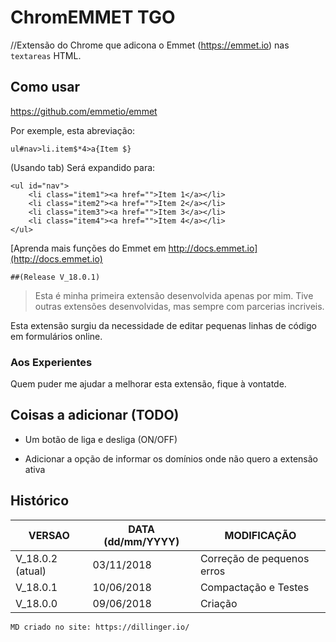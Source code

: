 # ChromEMMET TGO

//Extensão do Chrome que adicona o Emmet (https://emmet.io) nas ```textareas``` HTML.

## Como usar
https://github.com/emmetio/emmet

Por exemple, esta abreviação:
```
ul#nav>li.item$*4>a{Item $}
```
(Usando tab)
Será expandido para:

```
<ul id="nav">
	<li class="item1"><a href="">Item 1</a></li>
	<li class="item2"><a href="">Item 2</a></li>
	<li class="item3"><a href="">Item 3</a></li>
	<li class="item4"><a href="">Item 4</a></li>
</ul>
```

 
[Aprenda mais funções do Emmet em http://docs.emmet.io](http://docs.emmet.io)


```
##(Release V_18.0.1)
```


>Esta é minha primeira extensão desenvolvida apenas por mim.
>Tive outras extensões desenvolvidas, mas sempre com parcerias incriveis.

Esta extensão surgiu da necessidade de editar pequenas linhas de código em formulários online.

### Aos Experientes 
Quem puder me ajudar a melhorar esta extensão, fique à vontatde.

## Coisas a adicionar (TODO)

* Um botão de liga e desliga (ON/OFF)

* Adicionar a opção de informar os domínios onde não quero a extensão ativa

## Histórico

| VERSAO | DATA (dd/mm/YYYY)| MODIFICAÇÃO |
| ------ | ------ | ------ |
| V_18.0.2 (atual)| 03/11/2018 | Correção de pequenos erros |
| V_18.0.1 | 10/06/2018 | Compactação e Testes |
| V_18.0.0 | 09/06/2018 | Criação |







```
MD criado no site: https://dillinger.io/
```
